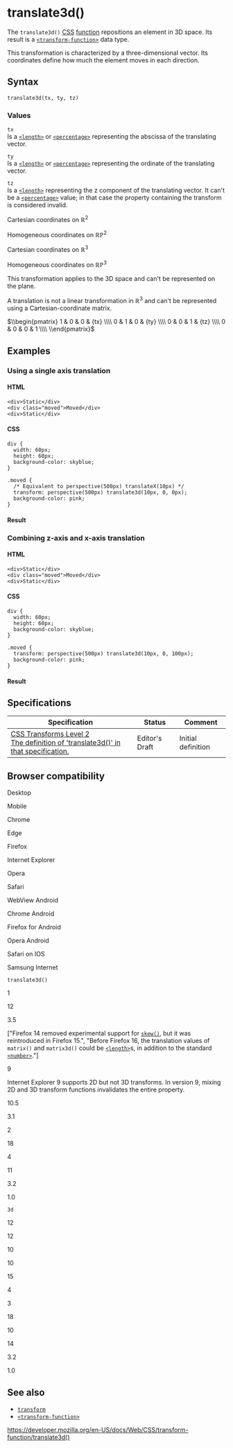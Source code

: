 # translate3d()

The `translate3d()` [CSS](https://developer.mozilla.org/en-US/docs/Web/CSS) [function](../css_functions) repositions an element in 3D space. Its result is a [`<transform-function>`](../transform-function) data type.

This transformation is characterized by a three-dimensional vector. Its coordinates define how much the element moves in each direction.

## Syntax

    translate3d(tx, ty, tz)

### Values

`tx`  
Is a [`<length>`](../length) or [`<percentage>`](../percentage) representing the abscissa of the translating vector.

`ty`  
Is a [`<length>`](../length) or [`<percentage>`](../percentage) representing the ordinate of the translating vector.

`tz`  
Is a [`<length>`](../length) representing the z component of the translating vector. It can't be a [`<percentage>`](../percentage) value; in that case the property containing the transform is considered invalid.

Cartesian coordinates on ℝ<sup>2</sup>

Homogeneous coordinates on ℝℙ<sup>2</sup>

Cartesian coordinates on ℝ<sup>3</sup>

Homogeneous coordinates on ℝℙ<sup>3</sup>

This transformation applies to the 3D space and can't be represented on the plane.

A translation is not a linear transformation in ℝ<sup>3</sup> and can't be represented using a Cartesian-coordinate matrix.

$\\begin{pmatrix}
1 & 0 & 0 & {tx} \\\\
0 & 1 & 0 & {ty} \\\\
0 & 0 & 1 & {tz} \\\\
0 & 0 & 0 & 1 \\\\
\\end{pmatrix}$

## Examples

### Using a single axis translation

#### HTML

    <div>Static</div>
    <div class="moved">Moved</div>
    <div>Static</div>

#### CSS

    div {
      width: 60px;
      height: 60px;
      background-color: skyblue;
    }

    .moved {
      /* Equivalent to perspective(500px) translateX(10px) */
      transform: perspective(500px) translate3d(10px, 0, 0px);
      background-color: pink;
    }

#### Result

### Combining z-axis and x-axis translation

#### HTML

    <div>Static</div>
    <div class="moved">Moved</div>
    <div>Static</div>

#### CSS

    div {
      width: 60px;
      height: 60px;
      background-color: skyblue;
    }

    .moved {
      transform: perspective(500px) translate3d(10px, 0, 100px);
      background-color: pink;
    }

#### Result

## Specifications

<table><thead><tr class="header"><th>Specification</th><th>Status</th><th>Comment</th></tr></thead><tbody><tr class="odd"><td><a href="https://drafts.csswg.org/css-transforms-2/#funcdef-translate3d">CSS Transforms Level 2<br />
<span class="small">The definition of 'translate3d()' in that specification.</span></a></td><td><span class="spec-ed">Editor's Draft</span></td><td>Initial definition</td></tr></tbody></table>

## Browser compatibility

Desktop

Mobile

Chrome

Edge

Firefox

Internet Explorer

Opera

Safari

WebView Android

Chrome Android

Firefox for Android

Opera Android

Safari on IOS

Samsung Internet

`translate3d()`

1

12

3.5

\["Firefox 14 removed experimental support for [`skew()`](https://developer.mozilla.org/docs/Web/CSS/transform-function/skew), but it was reintroduced in Firefox 15.", "Before Firefox 16, the translation values of `matrix()` and `matrix3d()` could be [`<length>`](https://developer.mozilla.org/docs/Web/CSS/length)s, in addition to the standard [`<number>`](https://developer.mozilla.org/docs/Web/CSS/number)."\]

9

Internet Explorer 9 supports 2D but not 3D transforms. In version 9, mixing 2D and 3D transform functions invalidates the entire property.

10.5

3.1

2

18

4

11

3.2

1.0

`3d`

12

12

10

10

15

4

3

18

10

14

3.2

1.0

## See also

- [`transform`](../transform)
- [`<transform-function>`](../transform-function)

<a href="https://developer.mozilla.org/en-US/docs/Web/CSS/transform-function/translate3d()" class="_attribution-link">https://developer.mozilla.org/en-US/docs/Web/CSS/transform-function/translate3d()</a>
